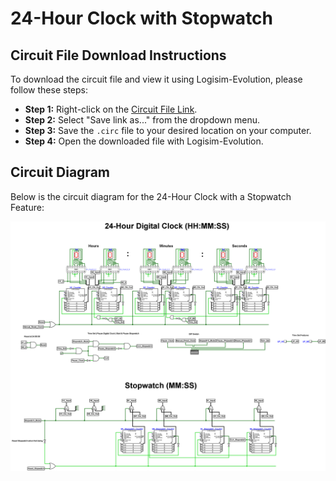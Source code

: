 # 24-Hour Clock with Stopwatch

## Circuit File Download Instructions
To download the circuit file and view it using Logisim-Evolution, please follow these steps:

- **Step 1:** Right-click on the [Circuit File Link](https://github.com/TahaAkhlaq/ECE150/raw/main/Final%20Project/Final_Project_Circuit.circ).
- **Step 2:** Select "Save link as..." from the dropdown menu.
- **Step 3:** Save the `.circ` file to your desired location on your computer.
- **Step 4:** Open the downloaded file with Logisim-Evolution.

## Circuit Diagram
Below is the circuit diagram for the 24-Hour Clock with a Stopwatch Feature:

![Circuit Diagram](Circuit%20Diagram.png)

